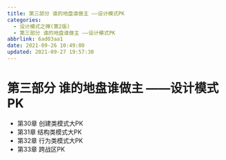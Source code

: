 ```yaml
---
title: 第三部分 谁的地盘谁做主 ——设计模式PK
categories: 
  - 设计模式之禅(第2版)
  - 第三部分 谁的地盘谁做主 ——设计模式PK
abbrlink: 6ad03aa1
date: 2021-09-26 10:49:00
updated: 2021-09-27 19:57:30
---
```

# 第三部分 谁的地盘谁做主 ——设计模式PK
- 第30章 创建类模式大PK 
- 第31章 结构类模式大PK 
- 第32章 行为类模式大PK 
- 第33章 跨战区PK
